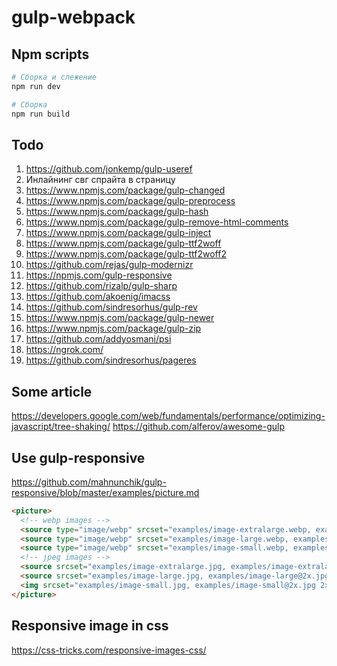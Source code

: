 # gulp-webpack

## Npm scripts

```bash
# Сборка и слежение
npm run dev

# Сборка
npm run build
```

## Todo
1. https://github.com/jonkemp/gulp-useref
2. Инлайнинг свг спрайта в страницу
3. https://www.npmjs.com/package/gulp-changed
4. https://www.npmjs.com/package/gulp-preprocess
5. https://www.npmjs.com/package/gulp-hash
6. https://www.npmjs.com/package/gulp-remove-html-comments
7. https://www.npmjs.com/package/gulp-inject
8. https://www.npmjs.com/package/gulp-ttf2woff
9. https://www.npmjs.com/package/gulp-ttf2woff2
10. https://github.com/rejas/gulp-modernizr
11. https://npmjs.com/gulp-responsive
12. https://github.com/rizalp/gulp-sharp
13. https://github.com/akoenig/imacss
14. https://github.com/sindresorhus/gulp-rev
15. https://www.npmjs.com/package/gulp-newer
16. https://www.npmjs.com/package/gulp-zip
17. https://github.com/addyosmani/psi
18. https://ngrok.com/
19. https://github.com/sindresorhus/pageres


## Some article 
https://developers.google.com/web/fundamentals/performance/optimizing-javascript/tree-shaking/
https://github.com/alferov/awesome-gulp


## Use gulp-responsive
https://github.com/mahnunchik/gulp-responsive/blob/master/examples/picture.md

```html
<picture>
  <!-- webp images -->
  <source type="image/webp" srcset="examples/image-extralarge.webp, examples/image-extralarge@2x.webp 2x" media="(min-width: 1600px)">
  <source type="image/webp" srcset="examples/image-large.webp, examples/image-large@2x.webp 2x" media="(min-width: 800px)">
  <source type="image/webp" srcset="examples/image-small.webp, examples/image-small@2x.webp 2x">
  <!-- jpeg images -->
  <source srcset="examples/image-extralarge.jpg, examples/image-extralarge@2x.jpg 2x" media="(min-width: 1600px)">
  <source srcset="examples/image-large.jpg, examples/image-large@2x.jpg 2x" media="(min-width: 800px)">
  <img srcset="examples/image-small.jpg, examples/image-small@2x.jpg 2x" alt="…">
</picture>
```


## Responsive image in css
https://css-tricks.com/responsive-images-css/
